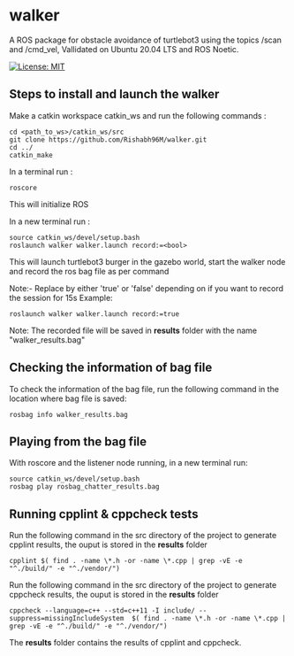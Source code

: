 # walker
A ROS package for obstacle avoidance of turtlebot3 using the topics /scan and /cmd_vel, Vallidated on Ubuntu 20.04 LTS and ROS Noetic.

[![License: MIT](https://img.shields.io/badge/License-MIT-blue.svg)](https://opensource.org/licenses/MIT)


## Steps to install and launch the walker
Make a catkin workspace catkin_ws and run the following commands :
  
```
cd <path_to_ws>/catkin_ws/src
git clone https://github.com/Rishabh96M/walker.git
cd ../
catkin_make
```

In a terminal run :
```
roscore
```
This will initialize ROS

In a new terminal run : 
```
source catkin_ws/devel/setup.bash
roslaunch walker walker.launch record:=<bool>
```
This will launch turtlebot3 burger in the gazebo world, start the walker node and record the ros bag file as per command

Note:- Replace <bool> by either 'true' or 'false' depending on if you want to record the session for 15s
Example:
```
roslaunch walker walker.launch record:=true
```

Note: The recorded file will be saved in **results** folder with the name "walker_results.bag"

## Checking the information of bag file
To check the information of the bag file, run the following command in the location where bag file is saved:
```
rosbag info walker_results.bag
```

## Playing from the bag file
With roscore and the listener node running, in a new terminal run:
```
source catkin_ws/devel/setup.bash
rosbag play rosbag_chatter_results.bag
```

## Running cpplint & cppcheck tests
Run the following command in the src directory of the project to generate cpplint results, the ouput is stored in the **results** folder
```
cpplint $( find . -name \*.h -or -name \*.cpp | grep -vE -e "^./build/" -e "^./vendor/")
```
Run the following command in the src directory of the project to generate cppcheck results, the ouput is stored in the **results** folder
```
cppcheck --language=c++ --std=c++11 -I include/ --suppress=missingIncludeSystem  $( find . -name \*.h -or -name \*.cpp | grep -vE -e "^./build/" -e "^./vendor/")
```

The **results** folder contains the results of cpplint and cppcheck.
